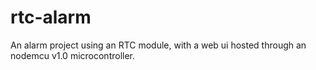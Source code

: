 # rtc-alarm
An alarm project using an RTC module, with a web ui hosted through an nodemcu v1.0 microcontroller.
